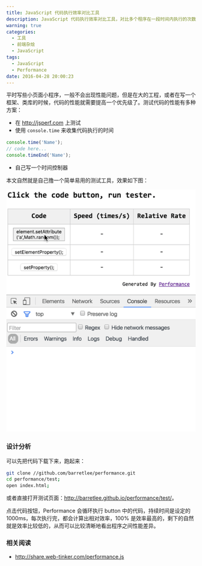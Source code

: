 ```yaml
---
title: JavaScript 代码执行效率对比工具
description: JavaScript 代码执行效率对比工具，对比多个程序在一段时间内执行的次数，和性能差异。
warning: true
categories:
  - 工具
  - 前端杂烩
  - JavaScript
tags:
  - JavaScript
  - Performance
date: 2016-04-28 20:00:23
---
```



平时写些小页面小程序，一般不会出现性能问题，但是在大的工程，或者在写一个框架、类库的时候，代码的性能就需要提高一个优先级了。测试代码的性能有多种方案：

- 在 <http://jsperf.com> 上测试
- 使用 `console.time` 来收集代码执行的时间
```javascript
console.time('Name');
// code here...
console.timeEnd('Name');
```
- 自己写一个时间控制器

<!--more-->

本文自然就是自己撸一个简单易用的测试工具，效果如下图：

![JavaScript 代码执行效率对比工具](/blogimgs/2016/04/28/TB1d238JpXXXXcoXFXXXXXXXXXX-446-570.gif)<!--<source src="https://img.alicdn.com/tps/TB1d238JpXXXXcoXFXXXXXXXXXX-446-570.gif">-->


### 设计分析

可以先把代码下载下来，跑起来：

```bash
git clone //github.com/barretlee/performance.git
cd performance/test;
open index.html;
```

或者直接打开测试页面：<http://barretlee.github.io/performance/test/>。

点击代码按钮，Performance 会循环执行 button 中的代码，持续时间是设定的 1000ms，每次执行完，都会计算出相对效率，100% 是效率最高的，剩下的自然就是效率比较低的，从而可以比较清晰地看出程序之间性能差异。

### 相关阅读

- http://share.web-tinker.com/performance.js

